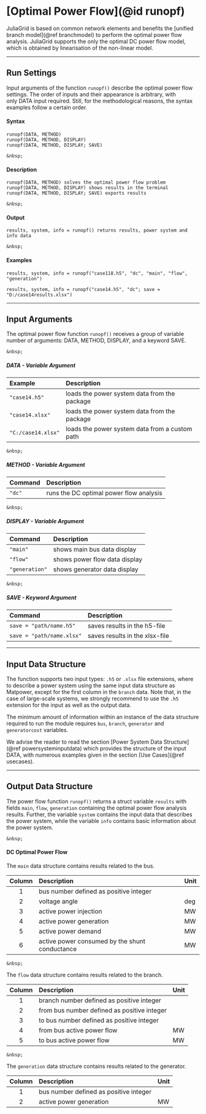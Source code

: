 # [Optimal Power Flow](@id runopf)

JuliaGrid is based on common network elements and benefits the [unified branch model](@ref branchmodel) to perform the optimal power flow analysis. JuliaGrid supports the only the optimal DC power flow model, which is obtained by linearisation of the non-linear model.

---

## Run Settings
Input arguments of the function `runopf()` describe the optimal power flow settings. The order of inputs and their appearance is arbitrary, with only DATA input required. Still, for the methodological reasons, the syntax examples follow a certain order.

#### Syntax
```julia-repl
runopf(DATA, METHOD)
runopf(DATA, METHOD, DISPLAY)
runopf(DATA, METHOD, DISPLAY; SAVE)
```
```@raw html
&nbsp;
```
#### Description
```julia-repl
runopf(DATA, METHOD) solves the optimal power flow problem
runopf(DATA, METHOD, DISPLAY) shows results in the terminal
runopf(DATA, METHOD, DISPLAY; SAVE) exports results
```
```@raw html
&nbsp;
```
#### Output
```julia-repl
results, system, info = runopf() returns results, power system and info data
```
```@raw html
&nbsp;
```
####  Examples
```julia-repl
results, system, info = runopf("case118.h5", "dc", "main", "flow", "generation")
```
```julia-repl
results, system, info = runopf("case14.h5", "dc"; save = "D:/case14results.xlsx")
```
---

## Input Arguments
The optimal power flow function `runopf()` receives a group of variable number of arguments: DATA, METHOD, DISPLAY, and a keyword SAVE.
```@raw html
&nbsp;
```

##### DATA - Variable Argument

| Example           | Description                                    |
|:------------------|:-----------------------------------------------|
|`"case14.h5"`      | loads the power system data from the package   |
|`"case14.xlsx"`    | loads the power system data from the package   |
|`"C:/case14.xlsx"` | loads the power system data from a custom path |

```@raw html
&nbsp;
```
##### METHOD - Variable Argument

| Command | Description
|:--------|:-------------------------------------------------------------------------------|
|`"dc"`   | runs the DC optimal power flow analysis                                        |

```@raw html
&nbsp;
```
##### DISPLAY - Variable Argument

| Command      | Description                    |
|:-------------|:-------------------------------|
|`"main"`      | shows main bus data display    |
|`"flow"`      | shows power flow data display  |
|`"generation"`| shows generator data display   |

```@raw html
&nbsp;
```

##### SAVE - Keyword Argument

| Command                 | Description                    |
|:------------------------|:-------------------------------|
|`save = "path/name.h5"`  | saves results in the h5-file   |
|`save = "path/name.xlsx"`| saves results in the xlsx-file |

---

## Input Data Structure
The function supports two input types: `.h5` or `.xlsx` file extensions, where to describe a power system using the same input data structure as Matpower, except for the first column in the `branch` data. Note that, in the case of large-scale systems, we strongly recommend to use the `.h5` extension for the input as well as the output data.  

The minimum amount of information within an instance of the data structure required to run the module requires `bus`, `branch`, `generator` and `generatorcost` variables.

We advise the reader to read the section [Power System Data Structure](@ref powersysteminputdata) which provides the structure of the input DATA, with numerous examples given in the section [Use Cases](@ref usecases).

---

## Output Data Structure
The power flow function `runopf()` returns a struct variable `results` with fields `main`, `flow`, `generation` containing the optimal power flow analysis results. Further, the variable `system` contains the input data that describes the power system, while the variable `info` contains basic information about the power system.
```@raw html
&nbsp;
```
#### DC Optimal Power Flow
The `main` data structure contains results related to the bus.

| Column   | Description                                    | Unit |
|:--------:|:-----------------------------------------------|:-----| 	 
| 1        | bus number defined as positive integer         |      |
| 2        | voltage angle                                  | deg  |
| 3        | active power injection                         | MW   |
| 4        | active power generation                        | MW   |
| 5        | active power demand                            | MW   |
| 6        | active power consumed by the shunt conductance | MW   |

```@raw html
&nbsp;
```
The `flow` data structure contains results related to the branch.

| Column  | Description                                 | Unit |
|:-------:|:--------------------------------------------|:-----|
| 1       | branch number defined as positive integer   |      |
| 2       | from bus number defined as positive integer |      |
| 3       | to bus number defined as positive integer   |      |
| 4       | from bus active power flow                  | MW   |
| 5       | to bus active power flow                    | MW   |

```@raw html
&nbsp;
```
The `generation` data structure contains results related to the generator.

| Column   | Description                            | Unit |
|:--------:|:---------------------------------------|:-----| 	 
| 1        | bus number defined as positive integer |      |
| 2        | active power generation                | MW   |

